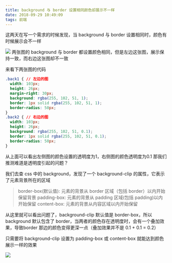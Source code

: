 ```yaml
---
title: background 与 border 设置相同颜色却展示不一样
date: 2018-09-29 10:49:09
tags: 前端
---
```

这两天在写一个需求的时候发现，当 background 与 border 设置相同时，颜色有时候展示会不一样

![](http://or7tt6rug.bkt.clouddn.com/back1.png)
两张图的 background 与 border 都设置颜色相同，但是左边这张图，展示保持一致，而右边这张图却不一致
<!--more-->
来看下两张图的代码
```css
.back1 { // 左边的图
  width: 103px;
  height: 26px;
  margin-right: 30px;
  background: rgba(255, 102, 51, 1);
  border: 1px solid rgba(255, 102, 51, 1);
  border-radius: 50px;
}
.back2 { // 右边的图
  width: 103px;
  height: 26px;
  background: rgba(255, 102, 51, 0.1);
  border: 1px solid rgba(255, 102, 51, 0.1);
  border-radius: 50px;
}
```
从上面可以看出左侧图的颜色设置的透明度为1，右侧图的颜色透明度为0.1
那我们推测难道是透明度引起的问题？

我们去查 css 中的 background，发现了一个 background-clip 的属性，它表示了元素背景所在的区域
> border-box(默认值): 元素的背景从 border 区域（包括 border）以内开始保留背景
> padding-box: 元素的背景从 padding 区域(包括 padding)以内开始保留
> content-box: 元素的背景从内容区域以内开始保留

从这里就可以看出问题了，background-clip 默认值是 border-box，所以 background 默认包含了 border，当两者的颜色存在透明度时，会有一个叠加效果，导致border 那边的颜色变得更深一点（叠加效果并不是 0.1 + 0.1 = 0.2）

只需要将 background-clip 设置为 padding-box 或 content-box 就能达到颜色展示一样的效果

![](http://or7tt6rug.bkt.clouddn.com/back2.png)